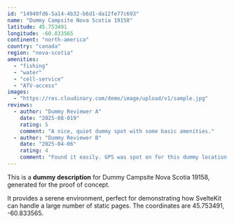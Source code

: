 ```yaml
---
id: "14940fd6-5a14-4b32-b6d1-da12fe77c693"
name: "Dummy Campsite Nova Scotia 19158"
latitude: 45.753491
longitude: -60.833565
continent: "north-america"
country: "canada"
region: "nova-scotia"
amenities:
  - "fishing"
  - "water"
  - "cell-service"
  - "ATV-access"
images:
  - "https://res.cloudinary.com/demo/image/upload/v1/sample.jpg"
reviews:
  - author: "Dummy Reviewer A"
    date: "2025-08-019"
    rating: 5
    comment: "A nice, quiet dummy spot with some basic amenities."
  - author: "Dummy Reviewer B"
    date: "2025-04-06"
    rating: 4
    comment: "Found it easily. GPS was spot on for this dummy location."
---
```


This is a **dummy description** for Dummy Campsite Nova Scotia 19158, generated for the proof of concept.

It provides a serene environment, perfect for demonstrating how SvelteKit can handle a large number of static pages. The coordinates are 45.753491, -60.833565.
